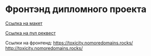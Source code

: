 # Фронтэнд дипломного проекта

[Ссылка на макет](https://disk.yandex.ru/d/a7OjbO9Z3xAFKA)

[Ссылка на пул реквест](https://github.com/KM-ForProjects/movies-explorer-frontend/pull/2)

Ссылки на фронтенд:
https://toxicity.nomoredomains.rocks/
http://toxicity.nomoredomains.rocks/
